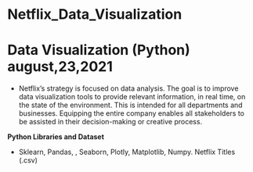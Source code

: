 # **Netflix_Data_Visualization**
# Data Visualization  (Python)                                                                                                 august,23,2021
* Netflix’s strategy is focused on data analysis. The goal is to improve data visualization tools to provide relevant information, in real time, on the state of the environment. This is intended for all departments and businesses. Equipping the entire company enables all stakeholders to be assisted in their decision-making or creative process.

**Python Libraries and Dataset**
* Sklearn, Pandas, , Seaborn, Plotly, Matplotlib, Numpy. Netflix Titles (.csv)

